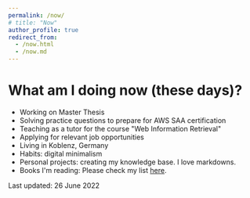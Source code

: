 ```yaml
---
permalink: /now/
# title: "Now"
author_profile: true
redirect_from: 
  - /now.html
  - /now.md
---
```


What am I doing now (these days)?
=====

* Working on Master Thesis
* Solving practice questions to prepare for AWS SAA certification
* Teaching as a tutor for the course "Web Information Retrieval"
* Applying for relevant job opportunities
* Living in Koblenz, Germany
* Habits: digital minimalism
* Personal projects: creating my knowledge base. I love markdowns.
* Books I'm reading: Please check my list [here](https://www.goodreads.com/user/show/5350472-aditya-mehta).


Last updated: 26 June 2022